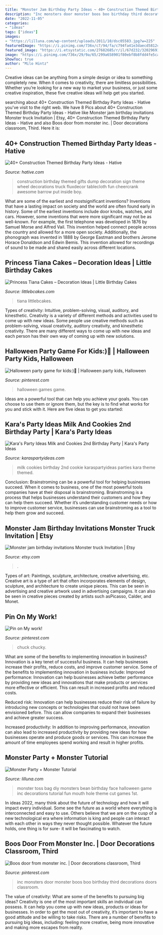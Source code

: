 ```yaml
---
title: "Monster Jam Birthday Party Ideas ~ 40+ Construction Themed Birthday Party Ideas"
description: "Inc monsters door monster boos boo birthday third decorations doors classroom"
date: "2022-11-05"
categories:
- "ideas"
tags: ["ideas"]
images:
- "https://lilluna.com/wp-content/uploads/2011/10/dsc05583.jpg?w=225"
featuredImage: "https://i.pinimg.com/736x/c7/94/fa/c794fa41e3daecd5812cbe00397b2ec4--monsters-inc-third-birthday.jpg"
featured_image: "https://i.etsystatic.com/27682685/r/il/67d232/3202969193/il_fullxfull.3202969193_4dmh.jpg"
image: "https://i.pinimg.com/736x/29/9a/65/299a658901f80ebf8b8fdd4fe5cae033.jpg"
ShowToc: true
author: "Milo Hintz"
---
```



Creative ideas can be anything from a simple design or idea to something completely new. When it comes to creativity, there are limitless possibilities. Whether you’re looking for a new way to market your business, or just some creative inspiration, these five creative ideas will help get you started.

	

		
searching about 40+ Construction Themed Birthday Party Ideas - Hative you've visit to the right web. We have 8 Pics about 40+ Construction Themed Birthday Party Ideas - Hative like Monster jam birthday invitations Monster truck Invitation | Etsy, 40+ Construction Themed Birthday Party Ideas - Hative and also Boos door from monster inc. | Door decorations classroom, Third. Here it is:
		
    
## 40+ Construction Themed Birthday Party Ideas - Hative

<img loading=lazy src="https://hative.com/wp-content/uploads/2015/06/construction-birthday-party/13-construction-themed-birthday-party.jpg" onerror="this.onerror=null;this.src='https://tse2.mm.bing.net/th?id=OIP.8Ww-1qSDMjiJ3xzzxVWlVQHaKi&amp;pid=15.1';" alt="40+ Construction Themed Birthday Party Ideas - Hative">

_Source: hative.com_

>construction birthday themed gifts dump decoration sign theme wheel decorations truck fluxdecor tablecloth fun cheercrank awesome barrow put inside boy. 

	

What are some of the earliest and mostsignificant inventions?
Inventions that have a lasting impact on society and the world are often found early in history. Some of the earliest inventions include door knobs, watches, and cars. However, some inventions that were more significant may not be as well-known. For example, the first telephone was developed in 1876 by Samuel Morse and Alfred Vail. This invention helped connect people across the country and allowed for a more open society. Additionally, the phonograph was invented in 1888 by George Eastman and brothers Jerome Horace Donaldson and Edwin Bemis. This invention allowed for recordings of sound to be made and shared easily across different locations.

    
## Princess Tiana Cakes – Decoration Ideas | Little Birthday Cakes

<img loading=lazy src="https://www.littlebcakes.com/wp-content/uploads/2014/01/Princess-Tiana-Cake-Decorations.jpg" onerror="this.onerror=null;this.src='https://tse2.mm.bing.net/th?id=OIP.gtGxmQkgd_ObSYBWJpchFAHaLG&amp;pid=15.1';" alt="Princess Tiana Cakes – Decoration Ideas | Little Birthday Cakes">

_Source: littlebcakes.com_

>tiana littlebcakes. 

	

Types of creativity: Intuitive, problem-solving, visual, auditory, and kinesthetic.
Creativity is a variety of different methods and activities used to come up with new ideas. Some people use creative methods such as problem-solving, visual creativity, auditory creativity, and kinesthetic creativity. There are many different ways to come up with new ideas and each person has their own way of coming up with new solutions.

    
## Halloween Party Game For Kids:)🎃 | Halloween Party Kids, Halloween

<img loading=lazy src="https://i.pinimg.com/736x/b0/08/5a/b0085a01bc027c2faba24cbc9f063929--halloween-party-games-party-games-for-kids.jpg" onerror="this.onerror=null;this.src='https://tse2.mm.bing.net/th?id=OIP.P71WzL2Voi0pgofRUv5sbwHaJ3&amp;pid=15.1';" alt="Halloween party game for kids:)🎃 | Halloween party kids, Halloween">

_Source: pinterest.com_

>halloween games game. 

	

Ideas are a powerful tool that can help you achieve your goals. You can choose to use them or ignore them, but the key is to find what works for you and stick with it. Here are five ideas to get you started: 

    
## Kara&#039;s Party Ideas Milk And Cookies 2nd Birthday Party | Kara&#039;s Party Ideas

<img loading=lazy src="https://www.karaspartyideas.com/wp-content/uploads/2012/06/IMG_4905_600x900.jpg" onerror="this.onerror=null;this.src='https://tse4.mm.bing.net/th?id=OIP.iCZUBvfd5bN-0wBCNV-zWgHaLH&amp;pid=15.1';" alt="Kara&#039;s Party Ideas Milk and Cookies 2nd Birthday Party | Kara&#039;s Party Ideas">

_Source: karaspartyideas.com_

>milk cookies birthday 2nd cookie karaspartyideas parties kara theme themed. 

	

Conclusion: Brainstroming can be a powerful tool for helping businesses succeed.
When it comes to business, one of the most powerful tools companies have at their disposal is brainstroming. Brainstroming is a process that helps businesses understand their customers and how they can help them succeed. Whether it’s understanding customer needs or how to improve customer service, businesses can use brainstroming as a tool to help them grow and succeed.

    
## Monster Jam Birthday Invitations Monster Truck Invitation | Etsy

<img loading=lazy src="https://i.etsystatic.com/27682685/r/il/67d232/3202969193/il_fullxfull.3202969193_4dmh.jpg" onerror="this.onerror=null;this.src='https://tse4.mm.bing.net/th?id=OIP.XxWBNJBPEqrvifSgO0NWOgHaGr&amp;pid=15.1';" alt="Monster jam birthday invitations Monster truck Invitation | Etsy">

_Source: etsy.com_

>. 

	

Types of art: Paintings, sculpture, architecture, creative advertising, etc.
Creative art is a type of art that often incorporates elements of design, sculpture, and architecture to create unique pieces. This can be seen in advertising and creative artwork used in advertising campaigns. It can also be seen in creative pieces created by artists such asPicasso, Calder, and Monet.

    
## Pin On My Work!

<img loading=lazy src="https://i.pinimg.com/736x/29/9a/65/299a658901f80ebf8b8fdd4fe5cae033.jpg" onerror="this.onerror=null;this.src='https://tse2.mm.bing.net/th?id=OIP.aBzgbz-H2xJINcDgVKKMDAHaJ3&amp;pid=15.1';" alt="Pin on My work!">

_Source: pinterest.com_

>chuck chucky. 

	

What are some of the benefits to implementing innovation in business?
Innovation is a key tenet of successful business. It can help businesses increase their profits, reduce costs, and improve customer service. Some of the benefits to implementing innovation in business include: 
Improved performance: Innovation can help businesses achieve better performance by providing new ideas and innovations that make products or services more effective or efficient. This can result in increased profits and reduced costs. 

Reduced risk: Innovation can help businesses reduce their risk of failure by introducing new concepts or technologies that could not have been envisioned before. This can allow companies to expand their businesses and achieve greater success. 

Increased productivity: In addition to improving performance, innovation can also lead to increased productivity by providing new ideas for how businesses operate and produce goods or services. This can increase the amount of time employees spend working and result in higher profits.

    
## Monster Party + Monster Tutorial

<img loading=lazy src="https://lilluna.com/wp-content/uploads/2011/10/dsc05583.jpg?w=225" onerror="this.onerror=null;this.src='https://tse3.mm.bing.net/th?id=OIP.Tg0e54BSWOCIgOgfSQfNFAHaJ4&amp;pid=15.1';" alt="Monster Party + Monster Tutorial">

_Source: lilluna.com_

>monster toss bag diy monsters bean birthday face halloween game inc decorations tutorial fun mouth hole theme cut games 1st. 

	

In ideas 2022, many think about the future of technology and how it will impact every individual. Some see the future as a world where everything is interconnected and easy to use. Others believe that we are on the cusp of a new technological era where information is king and people can interact with each other in ways they never thought possible. Whatever the future holds, one thing is for sure- it will be fascinating to watch.

    
## Boos Door From Monster Inc. | Door Decorations Classroom, Third

<img loading=lazy src="https://i.pinimg.com/736x/c7/94/fa/c794fa41e3daecd5812cbe00397b2ec4--monsters-inc-third-birthday.jpg" onerror="this.onerror=null;this.src='https://tse1.mm.bing.net/th?id=OIP.Fhg5_z6PmXw3qXNH2ka77QHaJ3&amp;pid=15.1';" alt="Boos door from monster inc. | Door decorations classroom, Third">

_Source: pinterest.com_

>inc monsters door monster boos boo birthday third decorations doors classroom. 

	

The value of creativity: What are some of the benefits to pursuing big ideas?
Creativity is one of the most important skills an individual can possess. It can help you come up with new ideas, products or ideas for businesses. In order to get the most out of creativity, it’s important to have a good attitude and be willing to take risks. There are a number of benefits to pursuing big ideas, including: feeling more creative, being more innovative and making more escapes from reality.

